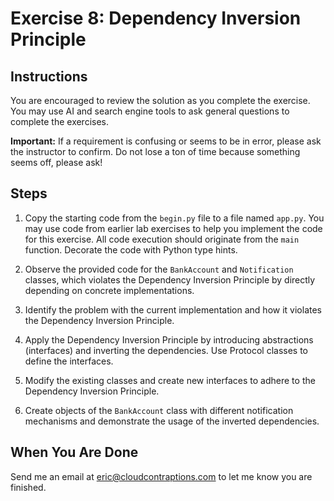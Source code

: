 # Exercise 8: Dependency Inversion Principle

## Instructions

You are encouraged to review the solution as you complete the exercise. You may use AI and search engine tools to ask general questions to complete the exercises.

**Important:** If a requirement is confusing or seems to be in error, please ask the instructor to confirm. Do not lose a ton of time because something seems off, please ask!

## Steps

1. Copy the starting code from the `begin.py` file to a file named `app.py`. You may use code from earlier lab exercises to help you implement the code for this exercise. All code execution should originate from the `main` function. Decorate the code with Python type hints.

2. Observe the provided code for the `BankAccount` and `Notification` classes, which violates the Dependency Inversion Principle by directly depending on concrete implementations.

3. Identify the problem with the current implementation and how it violates the Dependency Inversion Principle.

4. Apply the Dependency Inversion Principle by introducing abstractions (interfaces) and inverting the dependencies. Use Protocol classes to define the interfaces.

5. Modify the existing classes and create new interfaces to adhere to the Dependency Inversion Principle.

6. Create objects of the `BankAccount` class with different notification mechanisms and demonstrate the usage of the inverted dependencies.

## When You Are Done

Send me an email at [eric@cloudcontraptions.com](mailto:eric@cloudcontraptions.com) to let me know you are finished.
